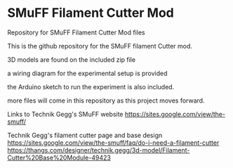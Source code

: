 # SMuFF Filament Cutter Mod
Repository for SMuFF Filament Cutter Mod files

This is the github repository for the SMuFF filament Cutter mod.

3D models are found on the included zip file

a wiring diagram for the experimental setup is provided

the Arduino sketch to run the experiment is also included.

more files will come in this repository as this project moves forward.

Links to Technik Gegg's SMuFF website
https://sites.google.com/view/the-smuff/

Technik Gegg's filament cutter page and base design
https://sites.google.com/view/the-smuff/faq/do-i-need-a-filament-cutter
https://thangs.com/designer/technik.gegg/3d-model/Filament-Cutter%20Base%20Module-49423





